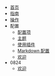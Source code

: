 * [首页](zh-cn/)
* [指南](zh-cn/guide)
* [操作](zh-cn/op)
* 配置
  * [配置项](zh-cn/configuration.md)
  * [主题](zh-cn/themes.md)
  * [使用插件](zh-cn/plugins.md)
  * [Markdown 配置](zh-cn/markdown.md)
  * [欢迎](zh-cn/Welcome-file.md)
* 0824
  * [欢迎](zh-cn/Welcome-file.md)